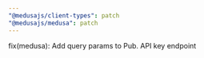 ```yaml
---
"@medusajs/client-types": patch
"@medusajs/medusa": patch
---
```


fix(medusa): Add query params to Pub. API key endpoint

